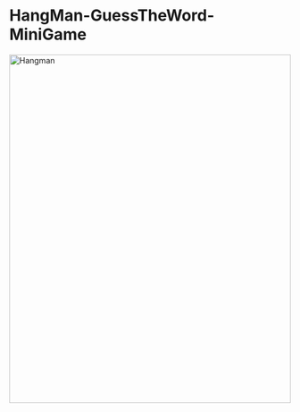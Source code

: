 # HangMan-GuessTheWord-MiniGame

<img src="https://github.com/user-attachments/assets/b6661389-b853-44d3-983c-ded7b7ec8788" alt="Hangman" style="width:100%; height:40%;">

